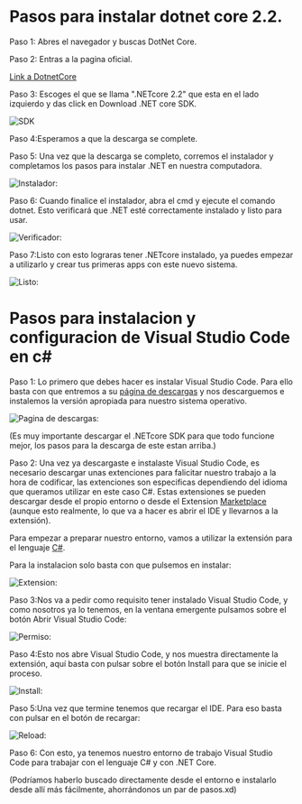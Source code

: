 # Pasos para instalar dotnet core 2.2.

Paso 1: Abres el navegador y buscas DotNet Core.

Paso 2: Entras a la pagina oficial.

[Link a DotnetCore](https://dotnet.microsoft.com/download "Pagina oficial de descarga")

Paso 3: Escoges el que se llama ".NETcore 2.2" que esta en el lado izquierdo y das click en  Download .NET core SDK.

![SDK](https://www.campusmvp.es/recursos/image.axd?picture=/2019/1T/vscode-netcore/DescargaSDKNetCore.png)

Paso 4:Esperamos a que la descarga se complete.

Paso 5: Una vez que la descarga se completo, corremos el instalador y completamos los pasos para instalar .NET en nuestra computadora.

![Instalador:](https://dotnet.microsoft.com/static/images/redesign/download/thank-you/sdk-installer-windows.png?v=N1rnkXKGDQtegR_tH74df7FMZU_x_3kscYSQEwcP-fw)

Paso 6: Cuando finalice el instalador, abra el cmd y ejecute el comando dotnet. Esto verificará que .NET esté correctamente instalado y listo para usar.

![Verificador:](https://dotnet.microsoft.com/static/images/redesign/download/thank-you/sdk-verify-windows.png?v=swIBQXN19JmV4V5TBv2nV3YgCQ-nVd9Xo5sTbmnTgHw)

Paso 7:Listo con esto lograras tener .NETcore instalado, ya puedes empezar a utilizarlo y crear tus primeras apps con este nuevo sistema.

![Listo:](https://dotnet.microsoft.com/static/images/redesign/download/thank-you/get-started.png?v=CgEA2Ww1f7BPpyEC6_MdbvzYaNxIkbSHcextFjOparI)

# Pasos para instalacion y configuracion de Visual Studio Code en c#

Paso 1: Lo primero que debes hacer es instalar Visual Studio Code. Para ello basta con que entremos a su [página de descargas](https://code.visualstudio.com/) y nos descarguemos e instalemos la versión apropiada para nuestro sistema operativo.

![Pagina de descargas:](https://www.campusmvp.es/recursos/image.axd?picture=/2019/1T/vscode-netcore/DescargarVSC.png)

(Es muy importante descargar el .NETcore SDK para que todo funcione mejor, los pasos para la descarga de este estan arriba.)

Paso 2: Una vez ya descargaste e instalaste Visual Studio Code, es necesario descargar unas extenciones para falicitar nuestro trabajo a la hora de codificar, las extenciones son especificas dependiendo del idioma que queramos utilizar en este caso C#. Estas extensiones se pueden descargar desde el propio entorno o desde el Extension [Marketplace](https://code.visualstudio.com/docs/editor/extension-gallery) (aunque esto realmente, lo que va a hacer es abrir el IDE y llevarnos a la extensión).

Para empezar a preparar nuestro entorno, vamos a utilizar la extensión para el lenguaje [C#](https://marketplace.visualstudio.com/items?itemName=ms-vscode.csharp).

Para la instalacion solo basta con que pulsemos en instalar:

![Extension:](https://www.campusmvp.es/recursos/image.axd?picture=/2019/1T/vscode-netcore/BotonInstall.png)

Paso 3:Nos va a pedir como requisito tener instalado Visual Studio Code, y como nosotros ya lo tenemos, en la ventana emergente pulsamos sobre el botón Abrir Visual Studio Code:

![Permiso:](https://www.campusmvp.es/recursos/image.axd?picture=/2019/1T/vscode-netcore/AbrirVSC.png)

Paso 4:Esto nos abre Visual Studio Code, y nos muestra directamente la extensión, aquí basta con pulsar sobre el botón Install para que se inicie el proceso.

![Install:](https://www.campusmvp.es/recursos/image.axd?picture=/2019/1T/vscode-netcore/BotonInstallVSC.png)

Paso 5:Una vez que termine tenemos que recargar el IDE. Para eso basta con pulsar en el botón de recargar:

![Reload:](https://www.campusmvp.es/recursos/image.axd?picture=/2019/1T/vscode-netcore/reload.png)

Paso 6: Con esto, ya tenemos nuestro entorno de trabajo Visual Studio Code para trabajar con el lenguaje C# y con .NET Core.

(Podríamos haberlo buscado directamente desde el entorno e instalarlo desde allí más fácilmente, ahorrándonos un par de pasos.xd)